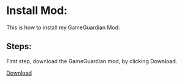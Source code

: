# Install Mod:
This is how to install my GameGuardian Mod:

## Steps:
First step, download the GameGuardian mod, by clicking Download.

<a href="#">Download</a>


